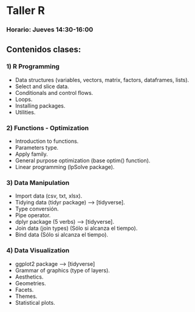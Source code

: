# Taller R
### Horario: Jueves 14:30-16:00

## Contenidos clases:

### 1) R Programming
- Data structures (variables, vectors, matrix, factors, dataframes,
lists).
- Select and slice data.
- Conditionals and control flows.
- Loops.
- Installing packages.
- Utilities.

### 2) Functions - Optimization
- Introduction to functions.
- Parameters type.
- Apply family.
- General purpose optimization (base optim() function).
- Linear programming (lpSolve package).

### 3) Data Manipulation
- Import data (csv, txt, xlsx).
- Tidying data (tidyr package) --> [tidyverse].
- Type conversión.
- Pipe operator.
- dplyr package (5 verbs) --> [tidyverse].
- Join data (join types) (Sólo si alcanza el tiempo).
- Bind data (Sólo si alcanza el tiempo).

### 4) Data Visualization
- ggplot2 package --> [tidyverse]
- Grammar of graphics (type of layers).
- Aesthetics.
- Geometries.
- Facets.
- Themes.
- Statistical plots.
